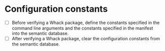 # Configuration constants

- [ ] Before verifying a Whack package, define the constants specified in the command line arguments and the constants specified in the manifest into the semantic database.
- [ ] After verifying a Whack package, clear the configuration constants from the semantic database.